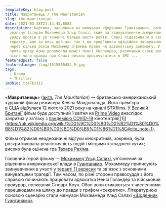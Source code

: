 ```yaml
---
templateKey: blog-post
title: Мавританець / The Mauritanian
slug: the-mauritanian
date: 2021-03-28T21:14:45.658Z
description: Картина, заснована на мемуарах «Щоденник Гуантанамо», розповість
  реальну історію Мохаммеда Ульд Слахі, який за звинуваченням американського
  уряду провів в ув'язненні більше шести років. Слахі підозрювали в скоєнні
  теракту, але за весь цей час так і не пред'явили офіційних звинувачень. Тільки
  через кілька років Мохаммед отримав право на адвокатську допомогу. У боротьбі
  проти уряду йому допомогла юрист Ненсі Холлендер, ризикуючи своєю репутацією,
  після чого правда про Слахі почала просочуватися в ЗМІ ...
featuredpost: false
featuredimage: /img/1615500484_9.jpg
tags:
  - Drama
  - Thriller
imdbid: tt4761112
---
```

«**Мавританець**» ([англ.](https://uk.wikipedia.org/wiki/%D0%90%D0%BD%D0%B3%D0%BB%D1%96%D0%B9%D1%81%D1%8C%D0%BA%D0%B0_%D0%BC%D0%BE%D0%B2%D0%B0 "Англійська мова") *The Mauritanian*) — британсько-американський художній фільм режисера Кевіна Макдональда. Його прем'єра в [США](https://uk.wikipedia.org/wiki/%D0%A1%D0%BF%D0%BE%D0%BB%D1%83%D1%87%D0%B5%D0%BD%D1%96_%D0%A8%D1%82%D0%B0%D1%82%D0%B8_%D0%90%D0%BC%D0%B5%D1%80%D0%B8%D0%BA%D0%B8 "Сполучені Штати Америки") відбулася 12 лютого 2021 року на каналі STXfilms. У [Великій Британії](https://uk.wikipedia.org/wiki/%D0%92%D0%B5%D0%BB%D0%B8%D0%BA%D0%B0_%D0%91%D1%80%D0%B8%D1%82%D0%B0%D0%BD%D1%96%D1%8F "Велика Британія") фільм буде доступний 1 квітня на [Prime Video](https://uk.wikipedia.org/wiki/Prime_Video "Prime Video") внаслідок закритих у зв'язку з [пандемією COVID-19](https://uk.wikipedia.org/wiki/%D0%9A%D0%BE%D1%80%D0%BE%D0%BD%D0%B0%D0%B2%D1%96%D1%80%D1%83%D1%81%D0%BD%D0%B0_%D1%85%D0%B2%D0%BE%D1%80%D0%BE%D0%B1%D0%B0_2019_%D1%83_%D0%92%D0%B5%D0%BB%D0%B8%D0%BA%D1%96%D0%B9_%D0%91%D1%80%D0%B8%D1%82%D0%B0%D0%BD%D1%96%D1%97 "Коронавірусна хвороба 2019 у Великій Британії") кінотеатрів[\[1]](https://uk.wikipedia.org/wiki/%D0%9C%D0%B0%D0%B2%D1%80%D0%B8%D1%82%D0%B0%D0%BD%D0%B5%D1%86%D1%8C#cite_note-1).

Фільм отримав неоднозначні відгуки кінокритиків, зокрема, була розкритикована реалістичність подій і місцями «згладжені кути»; високо була оцінена гра [Тахара Рахіма](https://uk.wikipedia.org/wiki/%D0%A2%D0%B0%D1%85%D0%B0%D1%80_%D0%A0%D0%B0%D1%85%D1%96%D0%BC "Тахар Рахім").

Головний герой фільму — [Мохаммед Ульд Салахі](https://uk.wikipedia.org/wiki/%D0%9C%D0%BE%D1%85%D0%B0%D0%BC%D0%BC%D0%B5%D0%B4_%D0%A3%D0%BB%D1%8C%D0%B4_%D0%A1%D0%BB%D0%B0%D1%85%D1%96 "Мохаммед Ульд Слахі"), ув'язнений за рішенням американської влади в [Гуантанамо](https://uk.wikipedia.org/wiki/%D0%A2%D0%B0%D0%B1%D1%96%D1%80_%D0%93%D1%83%D0%B0%D0%BD%D1%82%D0%B0%D0%BD%D0%B0%D0%BC%D0%BE "Табір Гуантанамо"). Мохаммеду приписують звинувачення в участі у [теракті 11 вересня](https://uk.wikipedia.org/wiki/%D0%A2%D0%B5%D1%80%D0%BE%D1%80%D0%B8%D1%81%D1%82%D0%B8%D1%87%D0%BD%D0%B8%D0%B9_%D0%B0%D0%BA%D1%82_11_%D0%B2%D0%B5%D1%80%D0%B5%D1%81%D0%BD%D1%8F_2001_%D1%80%D0%BE%D0%BA%D1%83 "Терористичний акт 11 вересня 2001 року") та зв'язок з основними винуватцями трагедії. Тим часом, по різні сторони правосуддя з його справою починають працювати адвокатка Ненсі Голандер та військовий прокурор, полковник Стюарт Коуч. Обоє вони стикаються з численними перешкодами на шляху до правди з грифом «секретно». Літературною основою сценарію стали мемуари Мохаммеда Ульд Салахі [«Щоденник Гуантанамо»](https://uk.wikipedia.org/wiki/%D0%A9%D0%BE%D0%B4%D0%B5%D0%BD%D0%BD%D0%B8%D0%BA_%D0%93%D1%83%D0%B0%D0%BD%D1%82%D0%B0%D0%BD%D0%B0%D0%BC%D0%BE "Щоденник Гуантанамо").
